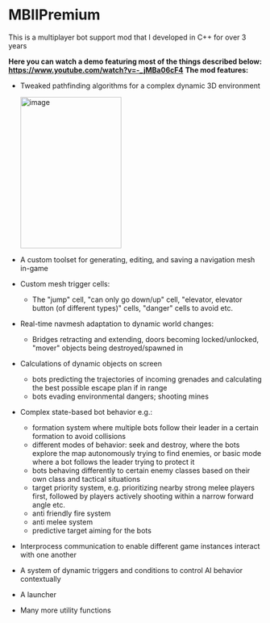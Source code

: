 # MBIIPremium
This is a multiplayer bot support mod that I developed in C++ for over 3 years 

**Here you can watch a demo featuring most of the things described below: https://www.youtube.com/watch?v=-_jMBa06cF4**
**The mod features:**

- Tweaked pathfinding algorithms for a complex dynamic 3D environment
  
  <img width="200" height="300" alt="image" src="https://github.com/user-attachments/assets/c7fd691d-d295-4eab-9fd2-13aa8ff55651" />
- A custom toolset for generating,  editing, and saving a navigation mesh in-game
- Custom mesh trigger cells:
  - The "jump" cell, "can only go down/up" cell, "elevator, elevator button (of different types)" cells, "danger" cells to avoid etc.
- Real-time navmesh adaptation to dynamic world changes:
  - Bridges retracting and extending, doors becoming locked/unlocked, "mover" objects being destroyed/spawned in
- Calculations of dynamic objects on screen
  - bots predicting the trajectories of incoming grenades and calculating the best possible escape plan if in range
  - bots evading environmental dangers; shooting mines 
- Complex state-based bot behavior e.g.:
  - formation system where multiple bots follow their leader in a certain formation to avoid collisions
  - different modes of behavior: seek and destroy, where the bots explore the map autonomously trying to find enemies, or basic mode where a bot follows the leader trying to protect it 
  - bots behaving differently to certain enemy classes based on their own class and tactical situations
  - target priority system, e.g. prioritizing nearby strong melee players first, followed by players actively shooting within a narrow forward angle etc.
  - anti friendly fire system
  - anti melee system
  - predictive target aiming for the bots 
- Interprocess communication to enable different game instances interact with one another
- A system of dynamic triggers and conditions to control AI behavior contextually
- A launcher
- Many more utility functions
